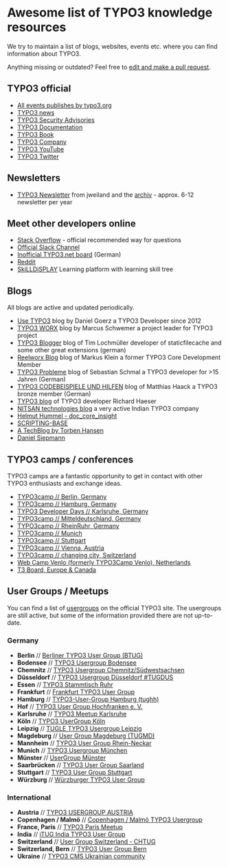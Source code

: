 # Awesome list of TYPO3 knowledge resources

We try to maintain a list of blogs, websites, events etc. where you can find information about TYPO3.

Anything missing or outdated? Feel free to [edit and make a pull request](https://github.com/nextmotion/TYPO3-knowledge-resources/edit/master/README.md).

## TYPO3 official

- [All events publishes by typo3.org](https://typo3.org/community/events/)
- [TYPO3 news](https://typo3.org/project/news/)
- [TYPO3 Security Advisories](https://typo3.org/help/security-advisories/)
- [TYPO3 Documentation](https://docs.typo3.org/)
- [TYPO3 Book](https://www.typo3book.com/)
- [TYPO3 Company](https://typo3.com/)
- [TYPO3 YouTube](https://www.youtube.com/user/typo3)
- [TYPO3 Twitter](https://twitter.com/typo3)

## Newsletters 

- [TYPO3 Newsletter](https://jweiland.net/typo3-newsletter.html) from jweiland and the [archiv](https://jweiland.net/typo3-newsletter/typo3-newsletter-archiv.html) - approx. 6-12 newsletter per year 

## Meet other developers online

- [Stack Overflow](https://stackoverflow.com/questions/tagged/typo3) - official recommended way for questions 
- [Official Slack Channel](https://wiki.typo3.org/Slack)  
- [Inofficial TYPO3.net board](https://www.typo3.net) (German)
- [Reddit](https://www.reddit.com/r/TYPO3/)
- [SkiLLDiSPLAY](https://www.skilldisplay.eu/) Learning platform with learning skill tree

## Blogs

All blogs are active and updated periodically.

- [Use TYPO3](https://usetypo3.com) blog by Daniel Goerz a TYPO3 Developer since 2012
- [TYPO3 WORX](https://typo3worx.eu) blog by Marcus Schwemer a project leader for TYPO3 project
- [TYPO3 Blogger](https://typo3blogger.de) blog of Tim Lochmüller developer of staticfilecache and some other great extensions (german)
- [Reelworx Blog](https://blog.reelworx.at) blog of Markus Klein a former TYPO3 Core Development Member 
- [TYPO3 Probleme](http://www.typo3-probleme.de) blog of Sebastian Schmal a TYPO3 developer for >15 Jahren (German)
- [TYPO3 CODEBEISPIELE UND HILFEN](https://blog.matthaa.de) blog of Matthias Haack a TYPO3 bronze member (German)
- [TYPO3 blog](https://www.richardhaeser.com/typo3-blog) of TYPO3 developer Richard Haeser
- [NITSAN technologies blog](https://www.nitsan.in/de/blog/) a very active Indian TYPO3 company
- [Helmut Hummel - doc_core_insight](https://insight.helhum.io)
- [SCRIPTING-BASE](https://scripting-base.de/blog.html)
- [A TechBlog by Torben Hansen](https://www.derhansen.de/)
- [Daniel Siepmann](https://daniel-siepmann.de/filtered-blog-posts/topic/typo3.html)

## TYPO3 camps / conferences

TYPO3 camps are a fantastic opportunity to get in contact with other TYPO3 enthusiasts and exchange ideas.

- [TYPO3camp // Berlin, Germany](https://typo3camp-berlin.de/sponsoren/)
- [TYPO3camp // Hamburg, Germany](https://hamburg.typo3camp.de)
- [TYPO3 Developer Days // Karlsruhe, Germany](https://t3dd20.typo3.com)
- [TYPO3camp // Mitteldeutschland, Germany](https://www.typo3camp-mitteldeutschland.de)
- [TYPO3camp // RheinRuhr, Germany](https://www.typo3camp-rheinruhr.de)
- [TYPO3camp // Munich](https://www.typo3camp-munich.de)
- [TYPO3camp // Stuttgart](https://t3cs.de/)
- [TYPO3camp // Vienna, Austria](https://www.typo3camp.at)
- [TYPO3camp // changing city, Switzerland](https://www.typo3camp.ch)
- [Web Camp Venlo (formerly TYPO3Camp Venlo), Netherlands](https://www.webcampvenlo.nl)
- [T3 Board, Europe & Canada](https://t3board.typo3.org)

## User Groups / Meetups

You can find a list of [usergroups](https://typo3.org/community/meet/user-groups) on the official TYPO3 site. The usergroups are still active, but some of the information provided there are not up-to-date.

### Germany

- **Berlin** // [Berliner TYPO3 User Group (BTUG)](https://www.btug.org)
- **Bodensee** // [TYPO3 Usergroup Bodensee](https://t3see.de)
- **Chemnitz** // [TYPO3 Usergroup Chemnitz/Südwestsachsen](https://www.meetup.com/TYPO3-Usergroup-Chemnitz-Sudwestsachsen/)
- **Düsseldorf** // [TYPO3 Usergroup Düsseldorf #TUGDUS](https://www.meetup.com/TYPO3-User-Group-Dusseldorf/)
- **Essen** // [TYPO3 Stammtisch Ruhr](https://typo3-ruhr.org)
- **Frankfurt** // [Frankfurt TYPO3 User Group](http://www.ftug.de)
- **Hamburg** // [TYPO3-User-Group Hamburg (tughh)](https://wiki.typo3.org/Usergroups/Hamburg)
- **Hof** // [TYPO3 User Group Hochfranken e. V.](https://www.facebook.com/t3ughof/)
- **Karlsruhe** // [TYPO3 Meetup Karlsruhe](https://www.meetup.com/TYPO3-Meetup-Karlsruhe/)
- **Köln** // [TYPO3 UserGroup Köln](https://tugcgn.de/startseite/)
- **Leipzig** // [TUGLE TYPO3 Usergroup Leipzig](https://www.tugle.de/ueber-tugle/)
- **Magdeburg** // [User Group Magdeburg (TUGMD)](https://www.meetup.com/de-DE/TYPO3-UserGroup-Magdeburg/TYPO3)
- **Mannheim** // [TYPO3 User Group Rhein-Neckar](https://www.meetup.com/de-DE/TYPO3-User-Group-Rhein-Neckar)
- **Munich** // [TYPO3 Usergroup München](http://www.mtug.de)
- **Münster** // [UserGroup Münster](https://www.meetup.com/TYPO3-UserGroup-Munster/TYPO3)
- **Saarbrücken** // [TYPO3 User Group Saarland](https://www.meetup.com/TYPO3-Usergroup-Saar/)
- **Stuttgart** // [TYPO3 User Group Stuttgart](https://t3ugs.de)
- **Würzburg** // [Würzburger TYPO3 User Group](https://wuetug.de)

### International

- **Austria** // [TYPO3 USERGROUP AUSTRIA](https://tuga.at)
- **Copenhagen / Malmö** // [Copenhagen / Malmö TYPO3 Usergroup](https://www.meetup.com/Copenhagen-Malmo-TYPO3/)
- **France, Paris** // [TYPO3 Paris Meetup](https://www.meetup.com/TYPO3-Paris-Meetup/)
- **India** // [iTUG India TYPO3 User Group](https://www.itug.in)
- **Switzerland** // [User Group Switzerland - CHTUG](https://www.meetup.com/TYPO3-User-Group-Schweiz/TYPO3)
- **Switzerland, Bern** // [TYPO3 User Group Bern](https://www.meetup.com/TYPO3-User-Group-Bern/)
- **Ukraine** // [TYPO3 CMS Ukrainian community](https://www.typo3.org.ua)
